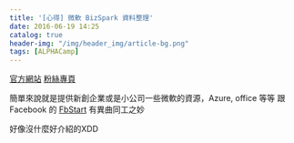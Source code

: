 ```yaml
---
title: '[心得] 微軟 BizSpark 資料整理'
date: 2016-06-19 14:25
catalog: true
header-img: "/img/header_img/article-bg.png"
tags: [ALPHACamp]
---
```

[官方網站](https://www.microsoft.com/taiwan/bizspark/default.aspx)
[粉絲專頁](https://www.facebook.com/bizsparktw/?ref=br_rs)

簡單來說就是提供新創企業或是小公司一些微軟的資源，Azure, office 等等
跟 Facebook 的 [FbStart](https://fbstart.com/) 有異曲同工之妙

好像沒什麼好介紹的XDD
